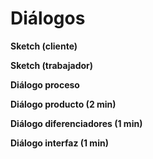 
<h1>Diálogos</h1>

  **Sketch (cliente)** 

 
  **Sketch (trabajador)** 

 
  **Diálogo proceso**

 
 **Diálogo producto (2 min)** 

 
**Diálogo diferenciadores (1 min)** 

 
**Diálogo interfaz (1 min)**

 

<!--stackedit_data:
eyJoaXN0b3J5IjpbLTIwNDg2NjA1MjNdfQ==
-->